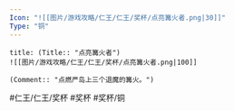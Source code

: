 ```yaml
---
Icon: "![[图片/游戏攻略/仁王/仁王/奖杯/点亮篝火者.png|30]]"
Type: "铜"
---
```

```ad-common-bronze-trophy
title: (Title:: "点亮篝火者")
![[图片/游戏攻略/仁王/仁王/奖杯/点亮篝火者.png|100]]

(Comment:: "点燃严岛上三个退魔的篝火。")
```

#仁王/仁王/奖杯 #奖杯 #奖杯/铜
